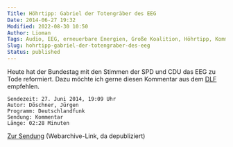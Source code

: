 ```yaml
---
Title: Höhrtipp: Gabriel der Totengräber des EEG
Date: 2014-06-27 19:32
Modified: 2022-08-30 10:50
Author: Lioman
Tags: Audio, EEG, erneuerbare Energien, Große Koalition, Höhrtipp, Kommentar
Slug: hohrtipp-gabriel-der-totengraber-des-eeg
Status: published
---
```


Heute hat der Bundestag mit den Stimmen der SPD und CDU das EEG zu Tode
reformiert. Dazu möchte ich gerne diesen Kommentar aus dem
[DLF](http://dlf.de) empfehlen.

    Sendezeit: 27. Juni 2014, 19:09 Uhr
    Autor: Döschner, Jürgen
    Programm: Deutschlandfunk
    Sendung: Kommentar
    Länge: 02:28 Minuten

[Zur Sendung](https://web.archive.org/web/20140807110703/https://www.deutschlandfunk.de/eeg-totengraeber-des-erfolgreichsten-klimaschutzinstruments.720.de.html?dram:article_id=290402)
(Webarchive-Link, da depubliziert)
